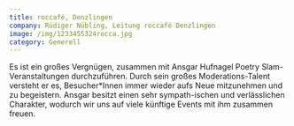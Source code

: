```yaml
---
title: roccafé, Denzlingen
company: Rüdiger Nübling, Leitung roccafé Denzlingen
image: /img/1233455324rocca.jpg
category: Generell
---
```

Es ist ein großes Vergnügen, zusammen mit Ansgar Hufnagel Poetry Slam-Veranstaltungen durchzuführen. Durch sein großes Moderations-Talent versteht er es, Besucher*Innen immer wieder aufs Neue mitzunehmen und zu begeistern. Ansgar besitzt einen sehr sympath-ischen und verlässlichen Charakter, wodurch wir uns auf viele künftige Events mit ihm zusammen freuen.